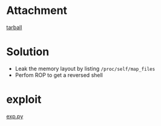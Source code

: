 # Attachment

[tarball](./baby-ROP-but-unexploitable.tar.gz)

# Solution

- Leak the memory layout by listing `/proc/self/map_files`
- Perfom ROP to get a reversed shell

# exploit

[exp.py](./exp.py)
